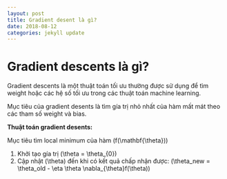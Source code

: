```yaml
---
layout: post
title: Gradient desent là gì?
date: 2018-08-12
categories: jekyll update
---
```


# Gradient descents là gì?
Gradient descents là một thuật toán tối ưu thường được sử dụng để tìm weight hoặc các hệ số tối ưu trong các thuật toán machine learning.

Mục tiêu của gradient desents là tìm gía trị nhỏ nhất của hàm mất mát theo các tham số weight và bias.

**Thuật toán gradient desents:**

Mục tiêu tìm local minimum của hàm \(f(\mathbf{\theta})\)
1. Khởi tạo gía trị \(\theta = \theta_{0}\)
2. Cập nhật \(\theta\) đến khi có kết quả chấp nhận được: \(\theta_new = \theta_old - \eta \theta \nabla_{\theta}f(\theta)\)